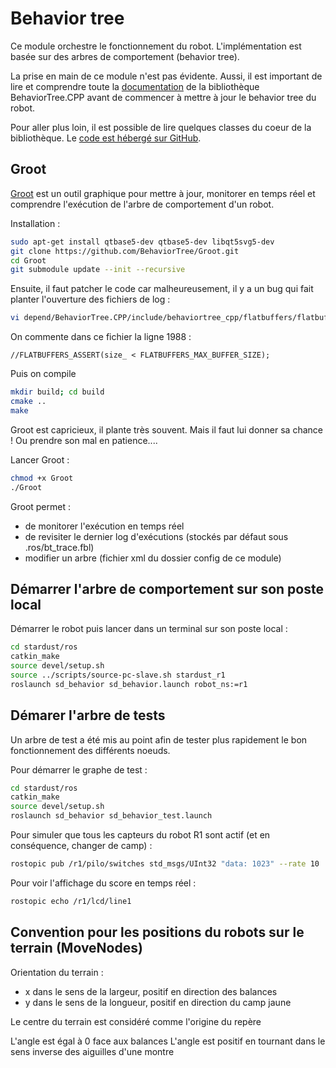 # Behavior tree

Ce module orchestre le fonctionnement du robot. L'implémentation est basée sur des arbres de comportement (behavior tree).

La prise en main de ce module n'est pas évidente. Aussi, il est important de lire et comprendre toute la [documentation](https://www.behaviortree.dev) de la bibliothèque BehaviorTree.CPP avant de commencer à mettre à jour le behavior tree du robot.

Pour aller plus loin, il est possible de lire quelques classes du coeur de la bibliothèque. Le [code est hébergé sur GitHub](https://github.com/BehaviorTree/BehaviorTree.CPP).

## Groot

[Groot](https://github.com/BehaviorTree/Groot) est un outil graphique pour mettre à jour, monitorer en temps réel et comprendre l'exécution de l'arbre de comportement d'un robot.

Installation :

```bash
sudo apt-get install qtbase5-dev qtbase5-dev libqt5svg5-dev
git clone https://github.com/BehaviorTree/Groot.git
cd Groot
git submodule update --init --recursive
```

Ensuite, il faut patcher le code car malheureusement, il y a un bug qui fait planter l'ouverture des fichiers de log :

```bash
vi depend/BehaviorTree.CPP/include/behaviortree_cpp/flatbuffers/flatbuffers.h
```

On commente dans ce fichier la ligne 1988 :
```
//FLATBUFFERS_ASSERT(size_ < FLATBUFFERS_MAX_BUFFER_SIZE);
```

Puis on compile
```bash
mkdir build; cd build
cmake ..
make
```

Groot est capricieux, il plante très souvent. Mais il faut lui donner sa chance ! Ou prendre son mal en patience....

Lancer Groot :
```bash
chmod +x Groot
./Groot
```

Groot permet : 
 - de monitorer l'exécution en temps réel
 - de revisiter le dernier log d'exécutions (stockés par défaut sous .ros/bt_trace.fbl)
 - modifier un arbre (fichier xml du dossier config de ce module)

## Démarrer l'arbre de comportement sur son poste local

Démarrer le robot puis lancer dans un terminal sur son poste local :

```bash
cd stardust/ros
catkin_make
source devel/setup.sh
source ../scripts/source-pc-slave.sh stardust_r1
roslaunch sd_behavior sd_behavior.launch robot_ns:=r1
```

## Démarer l'arbre de tests

Un arbre de test a été mis au point afin de tester plus rapidement le bon fonctionnement des différents noeuds.

Pour démarrer le graphe de test :

```bash
cd stardust/ros
catkin_make
source devel/setup.sh
roslaunch sd_behavior sd_behavior_test.launch
```

Pour simuler que tous les capteurs du robot R1 sont actif (et en conséquence, changer de camp) :

```bash
rostopic pub /r1/pilo/switches std_msgs/UInt32 "data: 1023" --rate 10
```

Pour voir l'affichage du score en temps réel :

```bash
rostopic echo /r1/lcd/line1
```

## Convention pour les positions du robots sur le terrain (MoveNodes)

Orientation du terrain : 
 - x dans le sens de la largeur, positif en direction des balances
 - y dans le sens de la longueur, positif en direction du camp jaune

Le centre du terrain est considéré comme l'origine du repère

L'angle est égal à 0 face aux balances
L'angle est positif en tournant dans le sens inverse des aiguilles d'une montre
